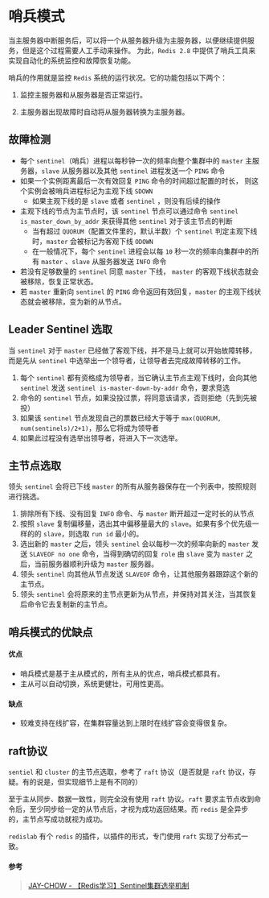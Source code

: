# 哨兵模式

当主服务器中断服务后，可以将一个从服务器升级为主服务器，以便继续提供服务，但是这个过程需要人工手动来操作。 为此，`Redis 2.8` 中提供了哨兵工具来实现自动化的系统监控和故障恢复功能。

哨兵的作用就是监控 `Redis` 系统的运行状况。它的功能包括以下两个：

1. 监控主服务器和从服务器是否正常运行。 

2. 主服务器出现故障时自动将从服务器转换为主服务器。





## 故障检测

- 每个 `sentinel`（哨兵）进程以每秒钟一次的频率向整个集群中的 `master` 主服务器，`slave` 从服务器以及其他 `sentinel` 进程发送一个 `PING` 命令
- 如果一个实例距离最后一次有效回复 `PING` 命令的时间超过配置的时长， 则这个实例会被哨兵进程标记为主观下线 `SDOWN`
  - 如果主观下线的是 `slave` 或者 `sentinel` ，则没有后续的操作
- 主观下线的节点为主节点时，该 `sentinel` 节点可以通过命令 `sentinel is_master_down_by_addr` 来获得其他 `sentinel` 对于该主节点的判断
  - 当有超过 `QUORUM`（配置文件里的，默认半数）个 `sentinel` 判定主观下线时，`master` 会被标记为客观下线 `ODOWN`
  - 在一般情况下，每个 `sentinel` 进程会以每 `10` 秒一次的频率向集群中的所有 `master` 、`slave` 从服务器发送 `INFO` 命令
- 若没有足够数量的 `sentinel` 同意 `master` 下线， `master` 的客观下线状态就会被移除，恢复正常状态。
- 若 `master` 重新向 `sentinel` 的 `PING` 命令返回有效回复，`master` 的主观下线状态就会被移除，变为新的从节点。





## Leader Sentinel 选取

当 `sentinel` 对于 `master` 已经做了客观下线，并不是马上就可以开始故障转移，而是先从 `sentinel` 中选举出一个领导者，让领导者去完成故障转移的工作。

1. 每个 `sentinel` 都有资格成为领导者，当它确认主节点主观下线时，会向其他 `sentinel` 发送 `sentinel is-master-down-by-addr` 命令，要求竞选
2. 命令的 `sentinel` 节点，如果没投过票，将同意该请求，否则拒绝（先到先被投）
3. 如果该 `sentinel` 节点发现自己的票数已经大于等于 `max(QUORUM, num(sentinels)/2+1)`，那么它将成为领导者
4. 如果此过程没有选举出领导者，将进入下一次选举。





## 主节点选取

领头 `sentinel` 会将已下线 `master` 的所有从服务器保存在一个列表中，按照规则进行挑选。

1. 排除所有下线、没有回复 `INFO` 命令、与 `master` 断开超过一定时长的从节点
2. 按照 `slave` 复制偏移量，选出其中偏移量最大的 `slave`。如果有多个优先级一样的的 `slave`，则选取 `run id` 最小的。
3. 选出新的 `master` 之后，领头 `sentinel` 会以每秒一次的频率向新的 `master` 发送 `SLAVEOF no one` 命令，当得到确切的回复 `role` 由 `slave` 变为 `master` 之后，当前服务器顺利升级为 `master` 服务器。
4. 领头 `sentinel` 向其他从节点发送 `SLAVEOF` 命令，让其他服务器跟踪这个新的主节点。
5. 领头 `sentinel` 会将原来的主节点更新为从节点，并保持对其关注，当其恢复后命令它去复制新的主节点。





## 哨兵模式的优缺点

#### 优点

- 哨兵模式是基于主从模式的，所有主从的优点，哨兵模式都具有。
- 主从可以自动切换，系统更健壮，可用性更高。

#### 缺点

- 较难支持在线扩容，在集群容量达到上限时在线扩容会变得很复杂。





## raft协议

`sentiel` 和 `cluster` 的主节点选取，参考了 `raft` 协议（是否就是 `raft` 协议，存疑。有的说是，但实现细节上是有不同的）

至于主从同步、数据一致性，则完全没有使用 `raft` 协议。`raft` 要求主节点收到命令后，至少同步给一定的从节点后，才视为成功返回结果。而 `redis` 是全异步的，主节点写成功就视为成功。

 `redislab` 有个 `redis` 的插件，以插件的形式，专门使用 `raft` 实现了分布式一致。





#### 参考

> [JAY-CHOW - 【Redis学习】Sentinel集群选举机制](https://blog.csdn.net/kezade/article/details/115046236)